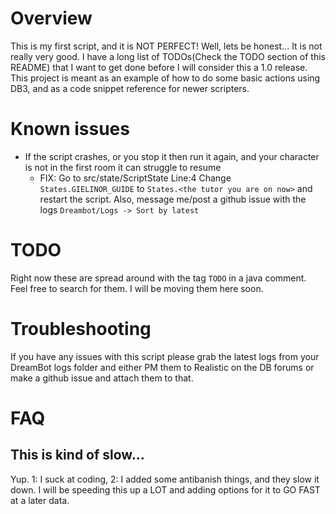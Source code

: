# Overview
This is my first script, and it is NOT PERFECT! Well, lets be honest... It is not really very good. I have a long list 
of TODOs(Check the TODO section of this README) that I want to get done before I will consider this a 1.0 release. 
This project is meant as an example of how to do some basic actions using DB3, and as a code snippet reference for newer 
scripters. 

# Known issues
* If the script crashes, or you stop it then run it again, and your character is not in the first room it can struggle
to resume
    * FIX: Go to src/state/ScriptState Line:4 Change `States.GIELINOR_GUIDE` to `States.<the tutor you are on now>` and restart the script. Also, message me/post a github issue with the logs `Dreambot/Logs -> Sort by latest`

# TODO
Right now these are spread around with the tag `TODO` in a java comment. Feel free to search for them. I will be moving 
them here soon.

# Troubleshooting
If you have any issues with this script please grab the latest logs from your DreamBot logs folder and either PM them 
to Realistic on the DB forums or make a github issue and attach them to that. 


# FAQ
## This is kind of slow...
Yup. 1: I suck at coding, 2: I added some antibanish things, and they slow it down. I will be speeding this up a LOT
and adding options for it to GO FAST at a later data. 